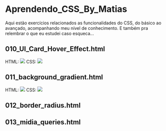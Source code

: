 <h1>Aprendendo_CSS_By_Matias</h1>
Aqui estão exercícios relacionados as funcionalidades do CSS, do básico ao avançado, acompanhando meu nível de conhecimento. E também pra relembrar o que eu estudei caso esqueca...

<h2>010_UI_Card_Hover_Effect.html</h2>
HTML:
<img src="https://user-images.githubusercontent.com/99132374/197356847-0e92039e-e56f-403d-aae6-0cb24b788b3d.png">
CSS:
<img src="https://user-images.githubusercontent.com/99132374/197356844-d5ddc2ee-065b-4474-99c0-2ce625f38788.png">
<h2>011_background_gradient.html</h2>
HTML:
<img src="https://user-images.githubusercontent.com/99132374/197356843-6cc69de8-620d-4eac-8fac-fc719a957644.png">
CSS:
<img src="https://user-images.githubusercontent.com/99132374/197356841-1032f46a-3f58-4bc5-b473-1e69e683bed5.png">

<h2>012_border_radius.html</h2>
<h2>013_midia_queries.html</h2>
